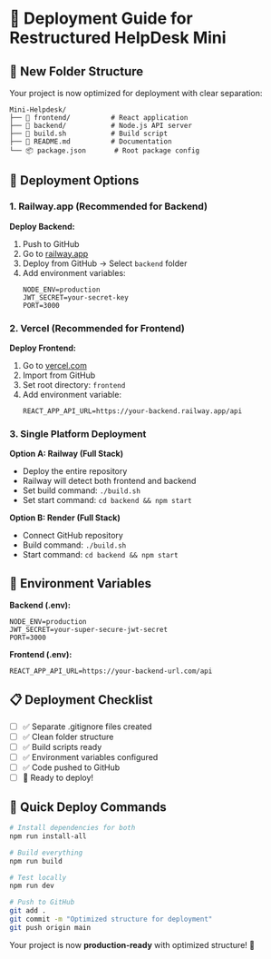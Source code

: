 # 🚀 Deployment Guide for Restructured HelpDesk Mini

## 📁 New Folder Structure

Your project is now optimized for deployment with clear separation:

```
Mini-Helpdesk/
├── 📱 frontend/          # React application
├── 🚀 backend/           # Node.js API server  
├── 🔧 build.sh           # Build script
├── 📖 README.md          # Documentation
└── 📦 package.json       # Root package config
```

## 🌟 Deployment Options

### 1. **Railway.app (Recommended for Backend)**

**Deploy Backend:**
1. Push to GitHub
2. Go to [railway.app](https://railway.app)
3. Deploy from GitHub → Select `backend` folder
4. Add environment variables:
   ```
   NODE_ENV=production
   JWT_SECRET=your-secret-key
   PORT=3000
   ```

### 2. **Vercel (Recommended for Frontend)**

**Deploy Frontend:**
1. Go to [vercel.com](https://vercel.com)
2. Import from GitHub
3. Set root directory: `frontend`
4. Add environment variable:
   ```
   REACT_APP_API_URL=https://your-backend.railway.app/api
   ```

### 3. **Single Platform Deployment**

**Option A: Railway (Full Stack)**
- Deploy the entire repository
- Railway will detect both frontend and backend
- Set build command: `./build.sh`
- Set start command: `cd backend && npm start`

**Option B: Render (Full Stack)**
- Connect GitHub repository
- Build command: `./build.sh`
- Start command: `cd backend && npm start`

## 🔧 Environment Variables

**Backend (.env):**
```env
NODE_ENV=production
JWT_SECRET=your-super-secure-jwt-secret
PORT=3000
```

**Frontend (.env):**
```env
REACT_APP_API_URL=https://your-backend-url.com/api
```

## 📋 Deployment Checklist

- [ ] ✅ Separate .gitignore files created
- [ ] ✅ Clean folder structure
- [ ] ✅ Build scripts ready
- [ ] ✅ Environment variables configured
- [ ] ✅ Code pushed to GitHub
- [ ] 🚀 Ready to deploy!

## 🎯 Quick Deploy Commands

```bash
# Install dependencies for both
npm run install-all

# Build everything
npm run build

# Test locally
npm run dev

# Push to GitHub
git add .
git commit -m "Optimized structure for deployment"
git push origin main
```

Your project is now **production-ready** with optimized structure! 🎉